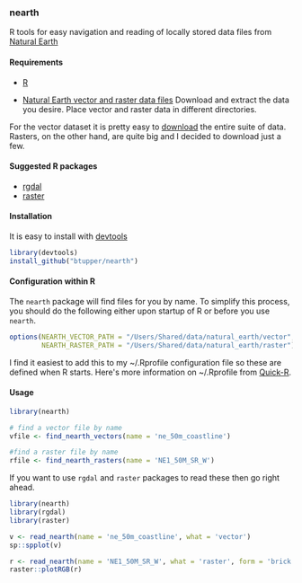 ### nearth

R tools for easy navigation and reading of locally stored data files from [Natural Earth](http://www.naturalearthdata.com/)

#### Requirements

+ [R](https://www.r-project.org/)

+ [Natural Earth vector and raster data files](http://www.naturalearthdata.com/)
  Download and extract the data you desire.  Place vector and raster data in different directories.   
  
For the vector dataset it is pretty easy to [download](http://www.naturalearthdata.com/downloads/) the entire suite of data.  Rasters, on the other hand, are quite big and I decided to download just a few. 

#### Suggested R packages

+ [rgdal](https://cran.r-project.org/web/packages/rgdal/index.html)
+ [raster](https://cran.r-project.org/web/packages/raster/index.html) 


#### Installation

It is easy to install with [devtools](https://cran.r-project.org/web/packages/devtools/index.html)

```R
library(devtools)
install_github("btupper/nearth")
```

#### Configuration within R

The `nearth` package will find files for you by name.  To simplify this process, you should do the following either upon startup of R or before you use `nearth`.

```R
options(NEARTH_VECTOR_PATH = "/Users/Shared/data/natural_earth/vector",
        NEARTH_RASTER_PATH = "/Users/Shared/data/natural_earth/raster")
```

I find it easiest to add this to my ~/.Rprofile configuration file so these are defined when R starts.  Here's more information on ~/.Rprofile from [Quick-R](http://www.statmethods.net/interface/customizing.html).

#### Usage

```R
library(nearth)

# find a vector file by name
vfile <- find_nearth_vectors(name = 'ne_50m_coastline')

#find a raster file by name
rfile <- find_nearth_rasters(name = 'NE1_50M_SR_W')
```

If you want to use ```rgdal``` and ```raster``` packages to read these then go right ahead.

```R
library(nearth)
library(rgdal)
library(raster)

v <- read_nearth(name = 'ne_50m_coastline', what = 'vector')
sp::spplot(v)

r <- read_nearth(name = 'NE1_50M_SR_W', what = 'raster', form = 'brick')
raster::plotRGB(r)

```